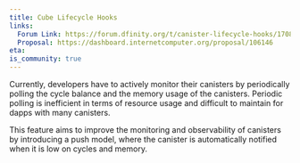 ```yaml
---
title: Cube Lifecycle Hooks
links:
  Forum Link: https://forum.dfinity.org/t/canister-lifecycle-hooks/17089
  Proposal: https://dashboard.internetcomputer.org/proposal/106146
eta:
is_community: true
---
```


Currently, developers have to actively monitor their canisters by periodically
polling the cycle balance and the memory usage of the canisters. Periodic
polling is inefficient in terms of resource usage and difficult to maintain for
dapps with many canisters.

This feature aims to improve the monitoring and observability of canisters by
introducing a push model, where the canister is automatically notified when it
is low on cycles and memory.
